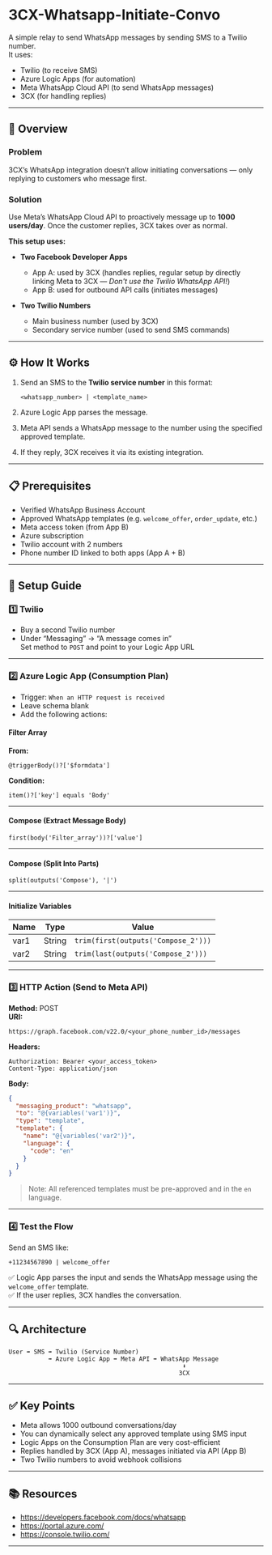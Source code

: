 # 3CX-Whatsapp-Initiate-Convo

A simple relay to send WhatsApp messages by sending SMS to a Twilio number.  
It uses:

- Twilio (to receive SMS)  
- Azure Logic Apps (for automation)  
- Meta WhatsApp Cloud API (to send WhatsApp messages)  
- 3CX (for handling replies)

---

## 🧭 Overview

### Problem

3CX’s WhatsApp integration doesn’t allow initiating conversations — only replying to customers who message first.

### Solution

Use Meta’s WhatsApp Cloud API to proactively message up to **1000 users/day**. Once the customer replies, 3CX takes over as normal.

**This setup uses:**

- **Two Facebook Developer Apps**
  - App A: used by 3CX (handles replies, regular setup by directly linking Meta to 3CX — _Don't use the Twilio WhatsApp API!_)
  - App B: used for outbound API calls (initiates messages)

- **Two Twilio Numbers**
  - Main business number (used by 3CX)
  - Secondary service number (used to send SMS commands)

---

## ⚙️ How It Works

1. Send an SMS to the **Twilio service number** in this format:

    ```
    <whatsapp_number> | <template_name>
    ```

2. Azure Logic App parses the message.

3. Meta API sends a WhatsApp message to the number using the specified approved template.

4. If they reply, 3CX receives it via its existing integration.

---

## 📋 Prerequisites

- Verified WhatsApp Business Account  
- Approved WhatsApp templates (e.g. `welcome_offer`, `order_update`, etc.)  
- Meta access token (from App B)  
- Azure subscription  
- Twilio account with 2 numbers  
- Phone number ID linked to both apps (App A + B)

---

## 🚀 Setup Guide

### 1️⃣ Twilio

- Buy a second Twilio number  
- Under “Messaging” → “A message comes in”  
  Set method to `POST` and point to your Logic App URL  

---

### 2️⃣ Azure Logic App (Consumption Plan)

- Trigger: `When an HTTP request is received`  
- Leave schema blank  
- Add the following actions:

#### Filter Array

**From:**
```
@triggerBody()?['$formdata']
```

**Condition:**
```
item()?['key'] equals 'Body'
```

---

#### Compose (Extract Message Body)

```
first(body('Filter_array'))?['value']
```

---

#### Compose (Split Into Parts)

```
split(outputs('Compose'), '|')
```

---

#### Initialize Variables

| Name  | Type   | Value                                  |
|-------|--------|----------------------------------------|
| var1  | String | `trim(first(outputs('Compose_2')))`    |
| var2  | String | `trim(last(outputs('Compose_2')))`     |

---

### 3️⃣ HTTP Action (Send to Meta API)

**Method:** POST  
**URI:**

```
https://graph.facebook.com/v22.0/<your_phone_number_id>/messages
```

**Headers:**

```
Authorization: Bearer <your_access_token>  
Content-Type: application/json
```

**Body:**

```json
{
  "messaging_product": "whatsapp",
  "to": "@{variables('var1')}",
  "type": "template",
  "template": {
    "name": "@{variables('var2')}",
    "language": {
      "code": "en"
    }
  }
}
```

> Note: All referenced templates must be pre-approved and in the `en` language.

---

### 4️⃣ Test the Flow

Send an SMS like:

```
+11234567890 | welcome_offer
```

✅ Logic App parses the input and sends the WhatsApp message using the `welcome_offer` template.  
✅ If the user replies, 3CX handles the conversation.

---

## 🔍 Architecture

```
User ➡ SMS ➡ Twilio (Service Number)
           ➡ Azure Logic App ➡ Meta API ➡ WhatsApp Message
                                                ⬇
                                               3CX
```

---

## ✅ Key Points

- Meta allows 1000 outbound conversations/day  
- You can dynamically select any approved template using SMS input  
- Logic Apps on the Consumption Plan are very cost-efficient  
- Replies handled by 3CX (App A), messages initiated via API (App B)  
- Two Twilio numbers to avoid webhook collisions  

---

## 📚 Resources

- https://developers.facebook.com/docs/whatsapp  
- https://portal.azure.com/  
- https://console.twilio.com/

---
